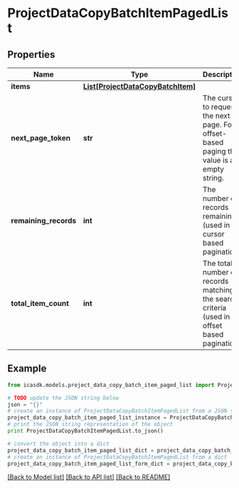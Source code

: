 # ProjectDataCopyBatchItemPagedList


## Properties
Name | Type | Description | Notes
------------ | ------------- | ------------- | -------------
**items** | [**List[ProjectDataCopyBatchItem]**](ProjectDataCopyBatchItem.md) |  | 
**next_page_token** | **str** | The cursor to request the next page. For offset-based paging the value is an empty string. | [optional] 
**remaining_records** | **int** | The number of records remaining (used in cursor based pagination) | [optional] 
**total_item_count** | **int** | The total number of records matching the search criteria (used in offset based pagination) | [optional] 

## Example

```python
from icasdk.models.project_data_copy_batch_item_paged_list import ProjectDataCopyBatchItemPagedList

# TODO update the JSON string below
json = "{}"
# create an instance of ProjectDataCopyBatchItemPagedList from a JSON string
project_data_copy_batch_item_paged_list_instance = ProjectDataCopyBatchItemPagedList.from_json(json)
# print the JSON string representation of the object
print ProjectDataCopyBatchItemPagedList.to_json()

# convert the object into a dict
project_data_copy_batch_item_paged_list_dict = project_data_copy_batch_item_paged_list_instance.to_dict()
# create an instance of ProjectDataCopyBatchItemPagedList from a dict
project_data_copy_batch_item_paged_list_form_dict = project_data_copy_batch_item_paged_list.from_dict(project_data_copy_batch_item_paged_list_dict)
```
[[Back to Model list]](../README.md#documentation-for-models) [[Back to API list]](../README.md#documentation-for-api-endpoints) [[Back to README]](../README.md)


